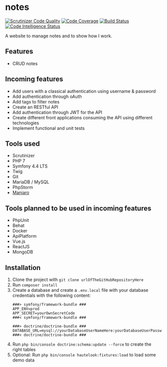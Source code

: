 # notes

[![Scrutinizer Code Quality](https://scrutinizer-ci.com/g/nicordev/notes/badges/quality-score.png?b=master)](https://scrutinizer-ci.com/g/nicordev/notes/?branch=master) [![Code Coverage](https://scrutinizer-ci.com/g/nicordev/notes/badges/coverage.png?b=master)](https://scrutinizer-ci.com/g/nicordev/notes/?branch=master) [![Build Status](https://scrutinizer-ci.com/g/nicordev/notes/badges/build.png?b=master)](https://scrutinizer-ci.com/g/nicordev/notes/build-status/master) [![Code Intelligence Status](https://scrutinizer-ci.com/g/nicordev/notes/badges/code-intelligence.svg?b=master)](https://scrutinizer-ci.com/code-intelligence)

A website to manage notes and to show how I work.

## Features

- CRUD notes

## Incoming features

- Add users with a classical authentication using username & password
- Add authentication through oAuth
- Add tags to filter notes
- Create an RESTful API
- Add authentication through JWT for the API
- Create different front applications consuming the API using different technologies
- Implement functional and unit tests

## Tools used

- Scrutinizer
- PHP 7
- Symfony 4.4 LTS
- Twig
- Git
- MariaDB / MySQL
- PhpStorm
- [Manjaro](https://manjaro.org/)

## Tools planned to be used in incoming features

- PhpUnit
- Behat
- Docker
- ApiPlatform
- Vue.js
- ReactJS
- MongoDB

## Installation

1. Clone the project with `git clone urlOfTheGitHubRepositoryHere`
1. Run `composer install`
1. Create a database and create a `.env.local` file with your database credentials with the following content:
    ```
    ###> symfony/framework-bundle ###
    APP_ENV=prod
    APP_SECRET=yourOwnSecretCode
    ###< symfony/framework-bundle ###

    ###> doctrine/doctrine-bundle ###
    DATABASE_URL=mysql://yourDatabaseUserNameHere:yourDatabaseUserPasswordHere@127.0.0.1:3306/yourDatabaseNameHere
    ###< doctrine/doctrine-bundle ###
    ```
1. Run `php bin/console doctrine:schema:update --force` to create the right tables
1. Optional: Run `php bin/console hautelook:fixtures:load` to load some demo data
